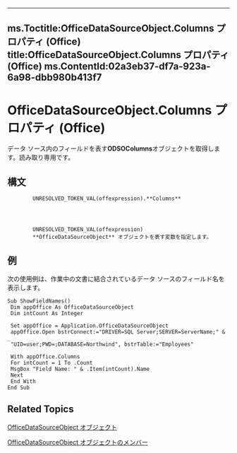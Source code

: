 

---
ms.Toctitle:OfficeDataSourceObject.Columns プロパティ (Office)
title:OfficeDataSourceObject.Columns プロパティ (Office)
ms.ContentId:02a3eb37-df7a-923a-6a98-dbb980b413f7
---
# OfficeDataSourceObject.Columns プロパティ (Office)




データ ソース内のフィールドを表す**ODSOColumns**オブジェクトを取得します。読み取り専用です。

## 構文

            UNRESOLVED_TOKEN_VAL(offexpression).**Columns**




            UNRESOLVED_TOKEN_VAL(offexpression)
            **OfficeDataSourceObject** オブジェクトを表す変数を指定します。



## 例
次の使用例は、作業中の文書に結合されているデータ ソースのフィールド名を表示します。

```sourcecode
Sub ShowFieldNames() 
 Dim appOffice As OfficeDataSourceObject 
 Dim intCount As Integer 
 
 Set appOffice = Application.OfficeDataSourceObject 
 appOffice.Open bstrConnect:="DRIVER=SQL Server;SERVER=ServerName;" & _ 
 "UID=user;PWD=;DATABASE=Northwind", bstrTable:="Employees" 
 
 With appOffice.Columns 
 For intCount = 1 To .Count 
 MsgBox "Field Name: " & .Item(intCount).Name 
 Next 
 End With 
End Sub
```




## Related Topics

[OfficeDataSourceObject オブジェクト](d5e5401b-643e-c12c-2648-f281af481f45.md)

[OfficeDataSourceObject オブジェクトのメンバー](57ba0dc6-80e7-04a9-a619-2a3e6aa2cdff.md)




